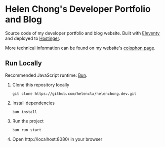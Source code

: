 # Helen Chong's Developer Portfolio and Blog

Source code of my developer portfolio and blog website. Built with [Eleventy](https://www.11ty.dev/) and deployed to [Hostinger](https://www.hostinger.my/).

More technical information can be found on my website's [colophon page](https://helenchong.dev/colophon).

## Run Locally
Recommended JavaScript runtime: [Bun](https://bun.sh).

1. Clone this repository locally
    ```
    git clone https://github.com/helenclx/helenchong.dev.git
    ```
1. Install dependencies
    ```
    bun install
    ```
1. Run the project
    ```
    bun run start
    ```
1. Open http://localhost:8080/ in your browser
